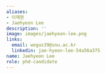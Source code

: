 ```yaml
---
aliases:
- 이재현
- Jaehyeon Lee
description: ''
image: images/jaehyeon-lee.png
links:
  email: wogus39@snu.ac.kr
  linkedin: jae-hyeon-lee-54a56a375
name: Jaehyeon Lee
role: phd-candidate
---
```

